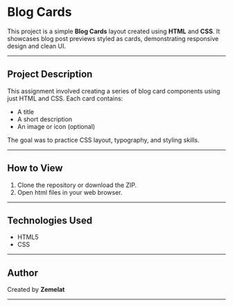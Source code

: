 # Blog Cards

This project is a simple **Blog Cards** layout created using **HTML** and **CSS**. It showcases blog post previews styled as cards, demonstrating responsive design and clean UI.

---

## Project Description

This assignment involved creating a series of blog card components using just HTML and CSS. Each card contains:

- A title
- A short description
- An image or icon (optional)


The goal was to practice CSS layout, typography, and styling skills.

---

## How to View

1. Clone the repository or download the ZIP.
2. Open html files in your web browser.

---

## Technologies Used

- HTML5
- CSS

---

## Author

Created by **Zemelat**

---


